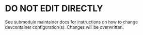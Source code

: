 # DO NOT EDIT DIRECTLY

See submodule maintainer docs for instructions on how to change devcontainer configuration(s).
Changes will be overwritten.
